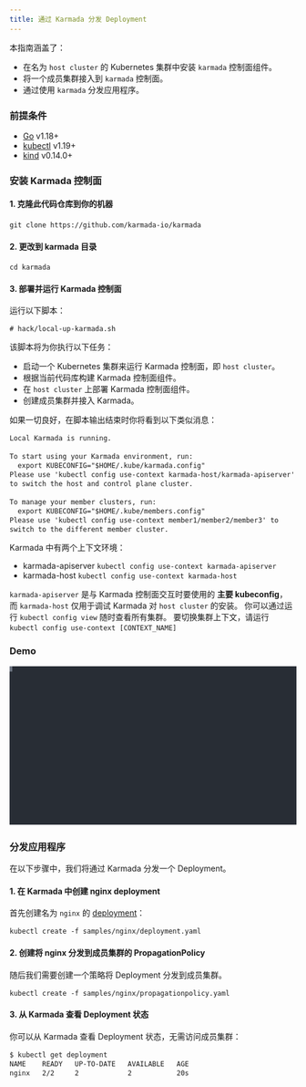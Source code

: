 ```yaml
---
title: 通过 Karmada 分发 Deployment
---
```


本指南涵盖了：
- 在名为 `host cluster` 的 Kubernetes 集群中安装 `karmada` 控制面组件。
- 将一个成员集群接入到 `karmada` 控制面。
- 通过使用 `karmada` 分发应用程序。

### 前提条件
- [Go](https://golang.org/) v1.18+
- [kubectl](https://kubernetes.io/docs/tasks/tools/install-kubectl/) v1.19+
- [kind](https://kind.sigs.k8s.io/) v0.14.0+

### 安装 Karmada 控制面

#### 1. 克隆此代码仓库到你的机器
```
git clone https://github.com/karmada-io/karmada
```

#### 2. 更改到 karmada 目录
```
cd karmada
```

#### 3. 部署并运行 Karmada 控制面

运行以下脚本：

```
# hack/local-up-karmada.sh
```
该脚本将为你执行以下任务：
- 启动一个 Kubernetes 集群来运行 Karmada 控制面，即 `host cluster`。
- 根据当前代码库构建 Karmada 控制面组件。
- 在 `host cluster` 上部署 Karmada 控制面组件。
- 创建成员集群并接入 Karmada。

如果一切良好，在脚本输出结束时你将看到以下类似消息：
```
Local Karmada is running.

To start using your Karmada environment, run:
  export KUBECONFIG="$HOME/.kube/karmada.config"
Please use 'kubectl config use-context karmada-host/karmada-apiserver' to switch the host and control plane cluster.

To manage your member clusters, run:
  export KUBECONFIG="$HOME/.kube/members.config"
Please use 'kubectl config use-context member1/member2/member3' to switch to the different member cluster.
```

Karmada 中有两个上下文环境：
- karmada-apiserver `kubectl config use-context karmada-apiserver`
- karmada-host `kubectl config use-context karmada-host`

`karmada-apiserver` 是与 Karmada 控制面交互时要使用的 **主要 kubeconfig**，
而 `karmada-host` 仅用于调试 Karmada 对 `host cluster` 的安装。
你可以通过运行 `kubectl config view` 随时查看所有集群。
要切换集群上下文，请运行 `kubectl config use-context [CONTEXT_NAME]`


### Demo

![Demo](../resources/general/sample-nginx.svg)

### 分发应用程序
在以下步骤中，我们将通过 Karmada 分发一个 Deployment。

#### 1. 在 Karmada 中创建 nginx deployment
首先创建名为 `nginx` 的 [deployment](https://github.com/karmada-io/karmada/blob/master/samples/nginx/deployment.yaml)：
```
kubectl create -f samples/nginx/deployment.yaml
```

#### 2. 创建将 nginx 分发到成员集群的 PropagationPolicy
随后我们需要创建一个策略将 Deployment 分发到成员集群。
```
kubectl create -f samples/nginx/propagationpolicy.yaml
```

#### 3. 从 Karmada 查看 Deployment 状态
你可以从 Karmada 查看 Deployment 状态，无需访问成员集群：
```
$ kubectl get deployment
NAME    READY   UP-TO-DATE   AVAILABLE   AGE
nginx   2/2     2            2           20s
```